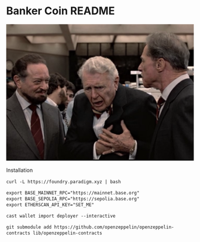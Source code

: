 # Banker Coin README

![Banker Coin](banker.png "Banker Coin")

Installation

```
curl -L https://foundry.paradigm.xyz | bash
```

```
export BASE_MAINNET_RPC="https://mainnet.base.org"
export BASE_SEPOLIA_RPC="https://sepolia.base.org"
export ETHERSCAN_API_KEY="SET_ME"
```

```
cast wallet import deployer --interactive
```

```
git submodule add https://github.com/openzeppelin/openzeppelin-contracts lib/openzeppelin-contracts
```

